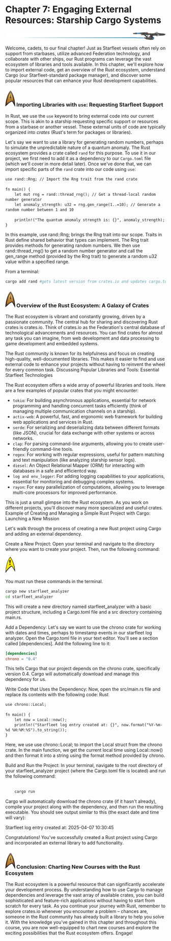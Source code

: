 <link rel="stylesheet" href="star.css">

# Chapter 7: Engaging External Resources: Starship Cargo Systems
![logo](Line_Header_Star_Trek.png)

Welcome, cadets, to our final chapter! Just as Starfleet vessels often rely on support from starbases, utilize advanced Federation technology, and collaborate with other ships, our Rust programs can leverage the vast ecosystem of libraries and tools available. In this chapter, we'll explore how to import external code, get an overview of the Rust ecosystem, understand Cargo (our Starfleet-standard package manager), and discover some popular resources that can enhance your Rust development capabilities.

### ![logo](Star_Trek_icon.png) Importing Libraries with `use`: Requesting Starfleet Support

In Rust, we use the `use` keyword to bring external code into our current scope. This is akin to a starship requesting specific support or resources from a starbase or another vessel. These external units of code are typically organized into *crates* (Rust's term for packages or libraries).

Let's say we want to use a library for generating random numbers, perhaps to simulate the unpredictable nature of a quantum anomaly. The Rust ecosystem provides a crate called `rand` for this purpose. To use it in our project, we first need to add it as a dependency to our `Cargo.toml` file (which we'll cover in more detail later). Once we've done that, we can import specific parts of the `rand` crate into our code using `use`:

```rust, editable
use rand::Rng; // Import the Rng trait from the rand crate

fn main() {
    let mut rng = rand::thread_rng(); // Get a thread-local random number generator
    let anomaly_strength: u32 = rng.gen_range(1..=10); // Generate a random number between 1 and 10

    println!("The quantum anomaly strength is: {}", anomaly_strength);
}
```

In this example, use rand::Rng; brings the Rng trait into our scope. Traits in Rust define shared behavior that types can implement. The Rng trait provides methods for generating random numbers. We then use rand::thread_rng() to get a random number generator and call the gen_range method (provided by the Rng trait) to generate a random u32 value within a specified range.


From a terminal:
```bash
cargo add rand #gets latest version from crates.io and updates cargo.toml
```


### ![logo](Star_Trek_icon.png) Overview of the Rust Ecosystem: A Galaxy of Crates

The Rust ecosystem is vibrant and constantly growing, driven by a passionate community. The central hub for sharing and discovering Rust crates is crates.io. Think of crates.io as the Federation's central database of technological advancements and resources. You can find crates for almost any task you can imagine, from web development and data processing to game development and embedded systems.

The Rust community is known for its helpfulness and focus on creating high-quality, well-documented libraries. This makes it easier to find and use external code to enhance your projects without having to reinvent the wheel for every common task.
Discussing Popular Libraries and Tools: Essential Starfleet Technologies

The Rust ecosystem offers a wide array of powerful libraries and tools. Here are a few examples of popular crates that you might encounter:

- `tokio`: For building asynchronous applications, essential for network programming and handling concurrent tasks efficiently (think of managing multiple communication channels on a starship).
- `actix-web`: A powerful, fast, and ergonomic web framework for building web applications and services in Rust.
- `serde`: For serializing and deserializing data between different formats (like JSON), crucial for data exchange with other systems or across networks.
- `clap`: For parsing command-line arguments, allowing you to create user-friendly command-line tools.
- `regex`: For working with regular expressions, useful for pattern matching and text manipulation (like analyzing starship sensor logs).
- `diesel`: An Object Relational Mapper (ORM) for interacting with databases in a safe and efficientcd  way.
- `log and env_logger`: For adding logging capabilities to your applications, essential for monitoring and debugging complex systems.
- `rayon`: For easy parallelization of computations, allowing you to leverage multi-core processors for improved performance.

This is just a small glimpse into the Rust ecosystem. As you work on different projects, you'll discover many more specialized and useful crates.
Example of Creating and Managing a Simple Rust Project with Cargo: Launching a New Mission

Let's walk through the process of creating a new Rust project using Cargo and adding an external dependency.

Create a New Project: Open your terminal and navigate to the directory where you want to create your project. Then, run the following command:   

<div class="warning-block">
  <img src="Yellow_Alert_Icon.png" alt="Yellow Alert Icon" class="warning-icon">
  <p class="warning-text">
You must run these commands in the terminal.
  </p>
</div>



```bash
cargo new starfleet_analyzer
cd starfleet_analyzer
```

This will create a new directory named starfleet_analyzer with a basic project structure, including a Cargo.toml file and a src directory containing main.rs.

Add a Dependency: Let's say we want to use the chrono crate for working with dates and times, perhaps to timestamp events in our starfleet log analyzer. Open the Cargo.toml file in your text editor. You'll see a section called [dependencies]. Add the following line to it:

```toml
[dependencies]
chrono = "0.4"
```

This tells Cargo that our project depends on the chrono crate, specifically version 0.4. Cargo will automatically download and manage this dependency for us.

Write Code that Uses the Dependency: Now, open the src/main.rs file and replace its contents with the following code:
Rust

```rust, editable
use chrono::Local;

fn main() {
    let now = Local::now();
    println!("Starfleet log entry created at: {}", now.format("%Y-%m-%d %H:%M:%S").to_string());
}
```

Here, we use use chrono::Local; to import the Local struct from the chrono crate. In the main function, we get the current local time using Local::now() and then format it into a string using the format method provided by chrono.

Build and Run the Project: In your terminal, navigate to the root directory of your starfleet_analyzer project (where the Cargo.toml file is located) and run the following command:

```bash

    cargo run
```
Cargo will automatically download the chrono crate (if it hasn't already), compile your project along with the dependency, and then run the resulting executable. You should see output similar to this (the exact date and time will vary):

Starfleet log entry created at: 2025-04-07 10:30:45

Congratulations! You've successfully created a Rust project using Cargo and incorporated an external library to add functionality.

### ![logo](Star_Trek_icon.png) Conclusion: Charting New Courses with the Rust Ecosystem

The Rust ecosystem is a powerful resource that can significantly accelerate your development process. By understanding how to use Cargo to manage dependencies and leverage the vast array of available crates, you can build sophisticated and feature-rich applications without having to start from scratch for every task. As you continue your journey with Rust, remember to explore crates.io whenever you encounter a problem – chances are, someone in the Rust community has already built a library to help you solve it. With the knowledge you've gained in this chapter and throughout this course, you are now well-equipped to chart new courses and explore the exciting possibilities that the Rust ecosystem offers. Engage!